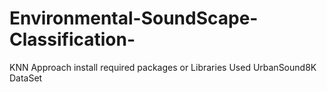 # Environmental-SoundScape-Classification-
KNN Approach
install required packages or Libraries
Used UrbanSound8K DataSet
